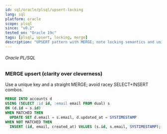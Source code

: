```yaml
---
id: sql/oracle/plsql/upsert-locking
lang: sql
platform: oracle
scope: plsql
since: "v0.2"
tested_on: "Oracle 19c"
tags: [plsql, upsert, locking, merge]
description: "UPSERT pattern with MERGE; note locking semantics and unique keys"
---
```

###### Oracle PL/SQL

### MERGE upsert (clarity over cleverness)
Use a unique key and a straight MERGE; avoid racey SELECT+INSERT combos.


```sql
MERGE INTO accounts d
USING (SELECT :id id, :email email FROM dual) s
ON (d.id = s.id)
WHEN MATCHED THEN
  UPDATE SET d.email = s.email, d.updated_at = SYSTIMESTAMP
WHEN NOT MATCHED THEN
  INSERT (id, email, created_at) VALUES (s.id, s.email, SYSTIMESTAMP);
```
